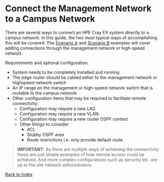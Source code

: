 
# Connect the Management Network to a Campus Network

There are several ways to connect an HPE Cray EX system directly to a campus network. In this guide, the two most typical ways of accomplishing this will be covered. The [Scenario A](scenario-a.md) and [Scenario B](scenario-b.md) examples will cover adding connections through the management network or high-speed network.

Requirements and optional configuration:

* System needs to be completely installed and running
* The edge router  should be cabled either to the management network or Highspeed network switch
* An IP range on the management or high-speed network switch that is routable to the campus network
* Other configuration items that may be required to facilitate remote connectivity:
	* Configuration may require a new LAG
	* Configuration may require a new VLAN
	* Configuration may require a new router OSPF context
	* Other things to consider
		* ACL
		* Stubby OSPF area
		* Route restrictions i.e. only provide default route

> **IMPORTANT:** As there are multiple ways of achieving the connectivity these are just simple examples of how remote access could be achieved. And more complex configurations such as security etc. are up to the site network administrators.  

[Back to Index](../index.md)